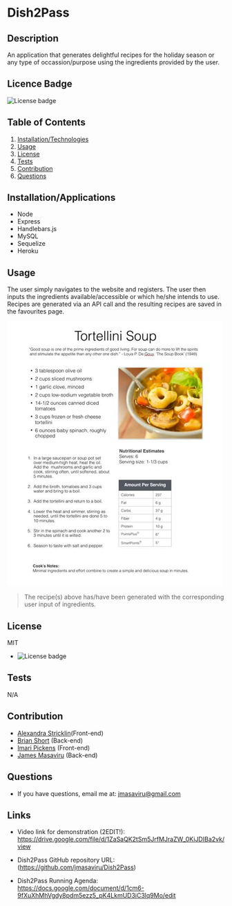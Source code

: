 # Dish2Pass

 ## Description
  An application that generates delightful recipes for the holiday season or any type of occassion/purpose using the ingredients provided by the user.

  ## Licence Badge
  ![License badge](https://img.shields.io/badge/License-MIT-green)
  
  ## Table of Contents
  1. [Installation/Technologies](#installation/technologies)
  2. [Usage](#usage)
  3. [License](#license)
  4. [Tests](#testing)
  5. [Contribution](#contribution)
  6. [Questions](#questions)

  ## Installation/Applications
  * Node
  * Express
  * Handlebars.js
  * MySQL 
  * Sequelize
  * Heroku

  ## Usage
  The user simply navigates to the website and registers. The user then inputs the ingredients available/accessible or which he/she intends to use. Recipes are generated via an API call and the resulting recipes are saved in the favourites page.

  ![Generated Menu Screenshot (2EDIT!)](./Assets/sampleRecipeTortellini.jpg)

  >The recipe(s) above has/have been generated with the corresponding user input of ingredients. 

  ## License
  MIT
  *  ![License badge](https://img.shields.io/badge/License-MIT-green)
 
  ## Tests
  N/A

  ## Contribution
  - [Alexandra Stricklin](https://github.com/stricklin927)(Front-end)
  - [Brian Short](https://github.com/brianrshort) (Back-end)
  - [Imari Pickens](https://github.com/Picke1id) (Front-end)
  - [James Masaviru](https://github.com/jmasaviru) (Back-end)
  
  ## Questions
  * If you have questions, email me at: jmasaviru@gmail.com

## Links

* Video link for demonstration (2EDIT!): https://drive.google.com/file/d/1ZaSaQK2tSm5JrfMJraZW_0KiJDIBa2vk/view

* Dish2Pass GitHub repository URL: (https://github.com/jmasaviru/Dish2Pass)

* Dish2Pass Running Agenda: https://docs.google.com/document/d/1cm6-9fXuXhMhVgdy8pdm5ezz5_pK4LkmUD3iC3lq9Mo/edit